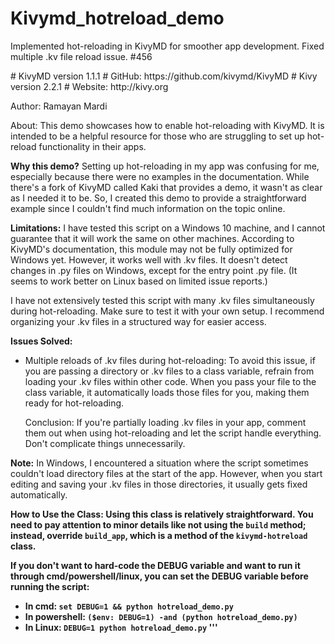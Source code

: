 # Kivymd_hotreload_demo
Implemented hot-reloading in KivyMD for smoother app development. Fixed multiple .kv file reload issue. #456

<p>
# KivyMD version 1.1.1
# GitHub: https://github.com/kivymd/KivyMD
# Kivy version 2.2.1
# Website: http://kivy.org

Author: Ramayan Mardi

About:
This demo showcases how to enable hot-reloading with KivyMD. It is intended to 
be a helpful resource for those who are struggling to set up hot-reload 
functionality in their apps.

<b>Why this demo?</b>
Setting up hot-reloading in my app was confusing for me, especially because 
there were no examples in the documentation. While there's a fork of KivyMD 
called Kaki that provides a demo, it wasn't as clear as I needed it to be. 
So, I created this demo to provide a straightforward example since I couldn't 
find much information on the topic online.

<b>Limitations:</b>
I have tested this script on a Windows 10 machine, and I cannot guarantee that 
it will work the same on other machines. According to KivyMD's documentation, 
this module may not be fully optimized for Windows yet. However, it works well 
with .kv files. It doesn't detect changes in .py files on Windows, except for 
the entry point .py file. (It seems to work better on Linux based on limited 
issue reports.)

I have not extensively tested this script with many .kv files simultaneously 
during hot-reloading. Make sure to test it with your own setup. I recommend 
organizing your .kv files in a structured way for easier access.

<b>Issues Solved:</b>
- Multiple reloads of .kv files during hot-reloading:
  To avoid this issue, if you are passing a directory or .kv files to a class 
  variable, refrain from loading your .kv files within other code. When you pass 
  your file to the class variable, it automatically loads those files for you, 
  making them ready for hot-reloading.
  
  Conclusion: If you're partially loading .kv files in your app, comment them 
  out when using hot-reloading and let the script handle everything. Don't 
  complicate things unnecessarily.

<b>Note:</b>
In Windows, I encountered a situation where the script sometimes couldn't load 
directory files at the start of the app. However, when you start editing and 
saving your .kv files in those directories, it usually gets fixed automatically.

<b>How to Use the Class:<b>
Using this class is relatively straightforward. You need to pay attention to 
minor details like not using the `build` method; instead, override `build_app`, 
which is a method of the `kivymd-hotreload` class.

If you don't want to hard-code the DEBUG variable and want to run it through 
cmd/powershell/linux, you can set the DEBUG variable before running the script:

- In cmd: `set DEBUG=1 && python hotreload_demo.py`
- In powershell: `($env: DEBUG=1) -and (python hotreload_demo.py)`
- In Linux: `DEBUG=1 python hotreload_demo.py`
'''
</p>
